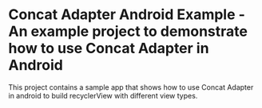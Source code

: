 # Concat Adapter Android Example - An example project to demonstrate how to use Concat Adapter in Android

This project contains a sample app that shows how to use Concat Adapter in android to build recyclerView with different view types.


